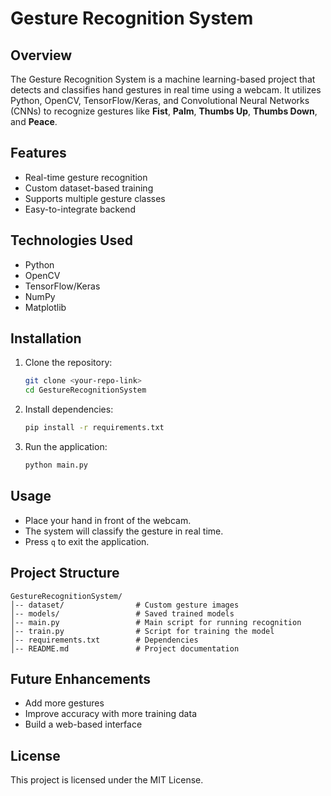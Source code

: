 # Gesture Recognition System

## Overview
The Gesture Recognition System is a machine learning-based project that detects and classifies hand gestures in real time using a webcam. It utilizes Python, OpenCV, TensorFlow/Keras, and Convolutional Neural Networks (CNNs) to recognize gestures like **Fist**, **Palm**, **Thumbs Up**, **Thumbs Down**, and **Peace**.

## Features
- Real-time gesture recognition
- Custom dataset-based training
- Supports multiple gesture classes
- Easy-to-integrate backend

## Technologies Used
- Python
- OpenCV
- TensorFlow/Keras
- NumPy
- Matplotlib

## Installation
1. Clone the repository:
   ```bash
   git clone <your-repo-link>
   cd GestureRecognitionSystem
   ```

2. Install dependencies:
   ```bash
   pip install -r requirements.txt
   ```

3. Run the application:
   ```bash
   python main.py
   ```

## Usage
- Place your hand in front of the webcam.
- The system will classify the gesture in real time.
- Press `q` to exit the application.

## Project Structure
```
GestureRecognitionSystem/
│-- dataset/                # Custom gesture images
│-- models/                 # Saved trained models
│-- main.py                 # Main script for running recognition
│-- train.py                # Script for training the model
│-- requirements.txt        # Dependencies
│-- README.md               # Project documentation
```

## Future Enhancements
- Add more gestures
- Improve accuracy with more training data
- Build a web-based interface

## License
This project is licensed under the MIT License.
